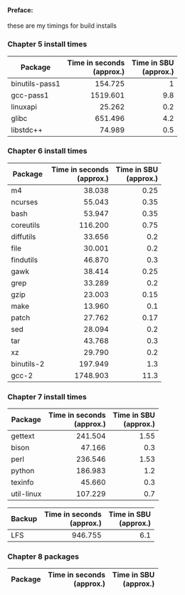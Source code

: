 #### Preface:
these are my timings for build installs

### Chapter 5 install times
Package | Time in seconds<br>(approx.) | Time in SBU<br>(approx.)
-|-:|-:
binutils-pass1  |154.725|   1
gcc-pass1		|1519.601|  9.8
linuxapi		|25.262|    0.2
glibc			|651.496|   4.2
libstdc++		|74.989|    0.5

### Chapter 6 install times
Package | Time in seconds<br>(approx.) | Time in SBU<br>(approx.)
-|-:|-:
m4				|38.038|    0.25
ncurses			|55.043|    0.35
bash			|53.947|    0.35
coreutils		|116.200|   0.75
diffutils		|33.656|    0.2
file			|30.001|    0.2
findutils		|46.870|    0.3
gawk			|38.414|    0.25
grep			|33.289|    0.2
gzip			|23.003|    0.15
make			|13.960|    0.1
patch			|27.762|    0.17
sed				|28.094|    0.2
tar				|43.768|    0.3
xz				|29.790|    0.2
binutils-2		|197.949|   1.3
gcc-2			|1748.903|  11.3



### Chapter 7 install times
Package | Time in seconds<br>(approx.) | Time in SBU<br>(approx.)
-|-:|-:
gettext         |241.504|   1.55
bison           |47.166|    0.3
perl            |236.546|   1.53
python          |186.983|   1.2
texinfo         |45.660|    0.3
util-linux      |107.229|   0.7

Backup | Time in seconds<br>(approx.) | Time in SBU<br>(approx.)
-|-:|-:
LFS             |946.755|   6.1

### Chapter 8 packages
Package | Time in seconds<br>(approx.) | Time in SBU<br>(approx.)
-|-:|-: